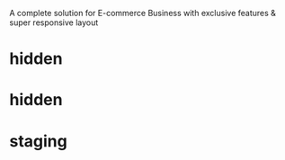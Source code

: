 A complete solution for E-commerce Business with exclusive features & super responsive layout
# hidden
# hidden
# staging
